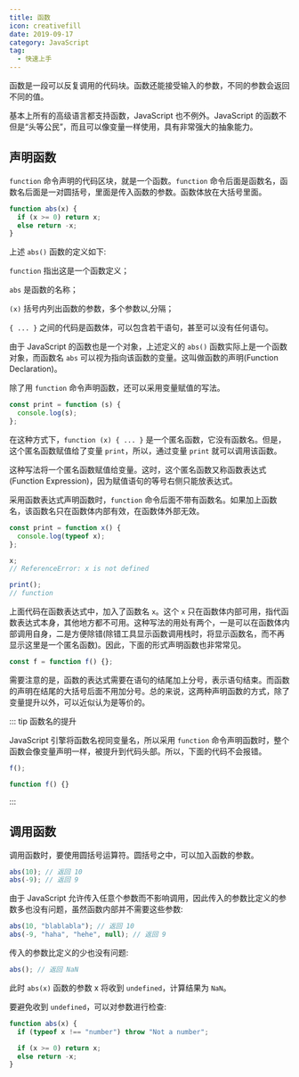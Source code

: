 ```yaml
---
title: 函数
icon: creativefill
date: 2019-09-17
category: JavaScript
tag:
  - 快速上手
---
```


函数是一段可以反复调用的代码块。函数还能接受输入的参数，不同的参数会返回不同的值。

基本上所有的高级语言都支持函数，JavaScript 也不例外。JavaScript 的函数不但是“头等公民”，而且可以像变量一样使用，具有非常强大的抽象能力。

<!-- more -->

## 声明函数

`function` 命令声明的代码区块，就是一个函数。`function` 命令后面是函数名，函数名后面是一对圆括号，里面是传入函数的参数。函数体放在大括号里面。

```js
function abs(x) {
  if (x >= 0) return x;
  else return -x;
}
```

上述 `abs()` 函数的定义如下:

`function` 指出这是一个函数定义；

`abs` 是函数的名称；

`(x)` 括号内列出函数的参数，多个参数以,分隔；

`{ ... }` 之间的代码是函数体，可以包含若干语句，甚至可以没有任何语句。

由于 JavaScript 的函数也是一个对象，上述定义的 `abs()` 函数实际上是一个函数对象，而函数名 `abs` 可以视为指向该函数的变量。这叫做函数的声明(Function Declaration)。

除了用 `function` 命令声明函数，还可以采用变量赋值的写法。

```js
const print = function (s) {
  console.log(s);
};
```

在这种方式下，`function (x) { ... }` 是一个匿名函数，它没有函数名。但是，这个匿名函数赋值给了变量 `print`，所以，通过变量 `print` 就可以调用该函数。

这种写法将一个匿名函数赋值给变量。这时，这个匿名函数又称函数表达式(Function Expression)，因为赋值语句的等号右侧只能放表达式。

采用函数表达式声明函数时，`function` 命令后面不带有函数名。如果加上函数名，该函数名只在函数体内部有效，在函数体外部无效。

```js
const print = function x() {
  console.log(typeof x);
};

x;
// ReferenceError: x is not defined

print();
// function
```

上面代码在函数表达式中，加入了函数名 `x`。这个 `x` 只在函数体内部可用，指代函数表达式本身，其他地方都不可用。这种写法的用处有两个，一是可以在函数体内部调用自身，二是方便除错(除错工具显示函数调用栈时，将显示函数名，而不再显示这里是一个匿名函数)。因此，下面的形式声明函数也非常常见。

```js
const f = function f() {};
```

需要注意的是，函数的表达式需要在语句的结尾加上分号，表示语句结束。而函数的声明在结尾的大括号后面不用加分号。总的来说，这两种声明函数的方式，除了变量提升以外，可以近似认为是等价的。

::: tip 函数名的提升

JavaScript 引擎将函数名视同变量名，所以采用 `function` 命令声明函数时，整个函数会像变量声明一样，被提升到代码头部。所以，下面的代码不会报错。

```js
f();

function f() {}
```

:::

## 调用函数

调用函数时，要使用圆括号运算符。圆括号之中，可以加入函数的参数。

```js
abs(10); // 返回 10
abs(-9); // 返回 9
```

由于 JavaScript 允许传入任意个参数而不影响调用，因此传入的参数比定义的参数多也没有问题，虽然函数内部并不需要这些参数:

```js
abs(10, "blablabla"); // 返回 10
abs(-9, "haha", "hehe", null); // 返回 9
```

传入的参数比定义的少也没有问题:

```js
abs(); // 返回 NaN
```

此时 `abs(x)` 函数的参数 x 将收到 `undefined`，计算结果为 `NaN`。

要避免收到 `undefined`，可以对参数进行检查:

```js
function abs(x) {
  if (typeof x !== "number") throw "Not a number";

  if (x >= 0) return x;
  else return -x;
}
```

